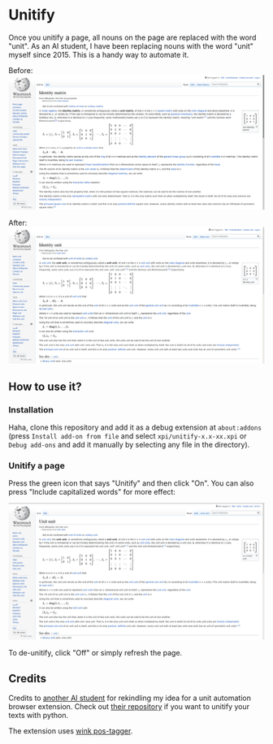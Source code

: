 # Unitify

Once you unitify a page, all nouns on the page are replaced with the word "unit". As an AI student, I have been replacing nouns with the word "unit" myself since 2015. This is a handy way to automate it.

Before:
![No unitify](examples/wikipage.png)

After:
![Unitify](examples/wikipage2.png)

## How to use it?
### Installation
Haha, clone this repository and add it as a debug extension at `about:addons` (press `Install add-on from file` and select `xpi/unitify-x.x-xx.xpi` or `Debug add-ons` and add it manually by selecting any file in the directory). 

### Unitify a page
Press the green icon that says "Unitify" and then click "On". You can also press "Include capitalized words" for more effect:

![Extreme unitify](examples/wikipage3.png)

To de-unitify, click "Off" or simply refresh the page.

## Credits

Credits to [another AI student](https://github.com/flipflop97/unitify) for rekindling my idea for a unit automation browser extension. Check out [their repository](https://github.com/flipflop97/unitify) if you want to unitify your texts with python.

The extension uses [wink pos-tagger](https://winkjs.org/). 
